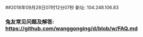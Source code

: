 ##2018年09月28日07时12分07秒 新址: 104.248.106.83
### 兔友常见问题及解答: https://github.com/wanggonging/d/blob/w/FAQ.md
